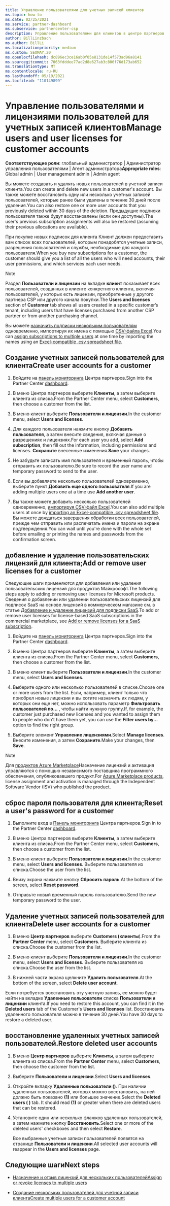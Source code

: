 ```yaml
---
title: Управление пользователями для учетных записей клиентов
ms.topic: how-to
ms.date: 02/25/2021
ms.service: partner-dashboard
ms.subservice: partnercenter-csp
description: Управление пользователями для клиентов в центре партнеров. Создание учетных записей пользователей, Добавление и удаление лицензий пользователей, сброс паролей, а также удаление и восстановление учетных записей пользователей.
author: BillLinzbach
ms.author: BillLi
ms.localizationpriority: medium
ms.custom: SEOMAY.20
ms.openlocfilehash: dc896ec3ce16ab0f05a8131de14f573ad96a8141
ms.sourcegitcommit: 7063fdddee77ad2d8e627ab3c806f76d173ab652
ms.translationtype: MT
ms.contentlocale: ru-RU
ms.lasthandoff: 05/19/2021
ms.locfileid: "110149899"
---
```

# <a name="manage-users-and-user-licenses-for-customer-accounts"></a><span data-ttu-id="8eec4-103">Управление пользователями и лицензиями пользователей для учетных записей клиентов</span><span class="sxs-lookup"><span data-stu-id="8eec4-103">Manage users and user licenses for customer accounts</span></span> 

<span data-ttu-id="8eec4-104">**Соответствующие роли**: глобальный администратор | Администратор управления пользователями | Агент администратора</span><span class="sxs-lookup"><span data-stu-id="8eec4-104">**Appropriate roles**: Global admin | User management admin | Admin agent</span></span>


<span data-ttu-id="8eec4-105">Вы можете создавать и удалять новых пользователей в учетной записи клиента.</span><span class="sxs-lookup"><span data-stu-id="8eec4-105">You can create and delete new users in a customer's account.</span></span> <span data-ttu-id="8eec4-106">Вы также можете восстановить одну или несколько учетных записей пользователей, которые ранее были удалены в течение 30 дней после удаления.</span><span class="sxs-lookup"><span data-stu-id="8eec4-106">You can also restore one or more user accounts that you previously deleted within 30 days of the deletion.</span></span> <span data-ttu-id="8eec4-107">Предыдущие подписки пользователя также будут восстановлены (если они доступны).</span><span class="sxs-lookup"><span data-stu-id="8eec4-107">The user's previous subscription assignments will also be restored (assuming their previous allocations are available).</span></span>

<span data-ttu-id="8eec4-108">При покупке новых подписок для клиента Клиент должен предоставить вам список всех пользователей, которым понадобятся учетные записи, разрешения пользователей и службы, необходимые для каждого пользователя.</span><span class="sxs-lookup"><span data-stu-id="8eec4-108">When you buy new subscriptions for a customer, the customer should give you a list of all the users who will need accounts, their user permissions, and which services each user needs.</span></span>  

>[!NOTE]
><span data-ttu-id="8eec4-109">Раздел **Пользователи и лицензии** на вкладке **клиент** показывает всех пользователей, созданных в клиенте конкретного клиента, включая пользователей, у которых есть лицензии, приобретенные у другого партнера CSP или другого канала покупки.</span><span class="sxs-lookup"><span data-stu-id="8eec4-109">The **Users and licenses** section of **Customer** tab shows all users created in a specific customer’s tenant, including users that have licenses purchased from another CSP partner or from another purchasing channel.</span></span>

<span data-ttu-id="8eec4-110">Вы можете [назначить подписки нескольким пользователям](bulk-license-provisioning-for-multiple-users.md) одновременно, импортируя их имена с помощью [CSV-файла Excel](adding-multiple-users-to-a-customer-account.md).</span><span class="sxs-lookup"><span data-stu-id="8eec4-110">You can [assign subscriptions to multiple users](bulk-license-provisioning-for-multiple-users.md) at one time by importing the names using an [Excel-compatible .csv spreadsheet file](adding-multiple-users-to-a-customer-account.md).</span></span>

<a href="" id="createuseraccounts"></a>

## <a name="create-user-accounts-for-a-customer"></a><span data-ttu-id="8eec4-111">Создание учетных записей пользователей для клиента</span><span class="sxs-lookup"><span data-stu-id="8eec4-111">Create user accounts for a customer</span></span>

1. <span data-ttu-id="8eec4-112">Войдите на [панель мониторинга](https://partner.microsoft.com/dashboard) Центра партнеров.</span><span class="sxs-lookup"><span data-stu-id="8eec4-112">Sign into the Partner Center [dashboard](https://partner.microsoft.com/dashboard).</span></span>

2. <span data-ttu-id="8eec4-113">В меню Центра партнеров выберите **Клиенты**, а затем выберите клиента из списка.</span><span class="sxs-lookup"><span data-stu-id="8eec4-113">From the Partner Center menu, select **Customers**, then choose a customer from the list.</span></span>

3. <span data-ttu-id="8eec4-114">В меню клиент выберите **Пользователи и лицензии**.</span><span class="sxs-lookup"><span data-stu-id="8eec4-114">In the customer menu, select **Users and licenses**.</span></span>

4. <span data-ttu-id="8eec4-115">Для каждого пользователя нажмите кнопку **Добавить пользователя**, а затем внесите сведения, включая данные о разрешениях и лицензиях.</span><span class="sxs-lookup"><span data-stu-id="8eec4-115">For each user you add, select **Add subscription**, then fill out the information, including permissions and licenses.</span></span> <span data-ttu-id="8eec4-116">**Сохраните** внесенные изменения.</span><span class="sxs-lookup"><span data-stu-id="8eec4-116">**Save** your changes.</span></span>

5. <span data-ttu-id="8eec4-117">Не забудьте записать имя пользователя и временный пароль, чтобы отправить их пользователю.</span><span class="sxs-lookup"><span data-stu-id="8eec4-117">Be sure to record the user name and temporary password to send to the user.</span></span>

6. <span data-ttu-id="8eec4-118">Если вы добавляете несколько пользователей одновременно, выберите пункт **Добавить еще одного пользователя**.</span><span class="sxs-lookup"><span data-stu-id="8eec4-118">If you are adding multiple users one at a time use **Add another user**.</span></span>

7. <span data-ttu-id="8eec4-119">Вы также можете добавить несколько пользователей одновременно, [импортируя CSV-файл Excel](adding-multiple-users-to-a-customer-account.md).</span><span class="sxs-lookup"><span data-stu-id="8eec4-119">You can also add multiple users at once by [importing an Excel-compatible .csv spreadsheet file](adding-multiple-users-to-a-customer-account.md).</span></span> <span data-ttu-id="8eec4-120">Вы можете дождаться завершения обработки всех пользователей, прежде чем отправить или распечатать имена и пароли на экране подтверждения.</span><span class="sxs-lookup"><span data-stu-id="8eec4-120">You can wait until you're done with the whole set before emailing or printing the names and passwords from the confirmation screen.</span></span>

<a href="" id="userlicensing"></a>

## <a name="add-or-remove-user-licenses-for-a-customer"></a><span data-ttu-id="8eec4-121">добавление и удаление пользовательских лицензий для клиента;</span><span class="sxs-lookup"><span data-stu-id="8eec4-121">Add or remove user licenses for a customer</span></span>

<span data-ttu-id="8eec4-122">Следующие шаги применяются для добавления или удаления пользовательских лицензий для продуктов Майкрософт.</span><span class="sxs-lookup"><span data-stu-id="8eec4-122">The following steps apply to adding or removing user licenses for Microsoft products.</span></span> <span data-ttu-id="8eec4-123">Сведения о добавлении или удалении пользовательских лицензий для подписок SaaS на основе лицензий в коммерческом магазине см. в статье [Добавление и удаление лицензий для подписки SaaS](csp-commercial-marketplace-manage.md#add-or-remove-licenses-for-a-saas-subscription).</span><span class="sxs-lookup"><span data-stu-id="8eec4-123">To add or remove user licenses for license-based SaaS subscriptions in the commercial marketplace, see [Add or remove licenses for a SaaS subscription](csp-commercial-marketplace-manage.md#add-or-remove-licenses-for-a-saas-subscription).</span></span>

1. <span data-ttu-id="8eec4-124">Войдите на [панель мониторинга](https://partner.microsoft.com/dashboard) Центра партнеров.</span><span class="sxs-lookup"><span data-stu-id="8eec4-124">Sign into the Partner Center [dashboard](https://partner.microsoft.com/dashboard).</span></span>

2. <span data-ttu-id="8eec4-125">В меню Центра партнеров выберите **Клиенты**, а затем выберите клиента из списка.</span><span class="sxs-lookup"><span data-stu-id="8eec4-125">From the Partner Center menu, select **Customers**, then choose a customer from the list.</span></span>

3. <span data-ttu-id="8eec4-126">В меню клиент выберите **Пользователи и лицензии**.</span><span class="sxs-lookup"><span data-stu-id="8eec4-126">In the customer menu, select **Users and licenses**.</span></span>

4. <span data-ttu-id="8eec4-127">Выберите одного или несколько пользователей в списке.</span><span class="sxs-lookup"><span data-stu-id="8eec4-127">Choose one or more users from the list.</span></span> <span data-ttu-id="8eec4-128">Если, например, клиент только что приобрел новые лицензии и вы хотите назначить их людям, у которых они еще нет, можно использовать параметр **Фильтровать пользователей по...** , чтобы найти нужную группу.</span><span class="sxs-lookup"><span data-stu-id="8eec4-128">If, for example, the customer just purchased new licenses and you wanted to assign them to people who don't have them yet, you can use the **Filter users by...** option to find the right group.</span></span>

5. <span data-ttu-id="8eec4-129">Выберите элемент **Управление лицензиями**.</span><span class="sxs-lookup"><span data-stu-id="8eec4-129">Select **Manage licenses**.</span></span> <span data-ttu-id="8eec4-130">Внесите изменения, а затем **Сохраните**.</span><span class="sxs-lookup"><span data-stu-id="8eec4-130">Make your changes, then **Save**.</span></span>

> [!NOTE]
> <span data-ttu-id="8eec4-131">Для [продуктов Azure Marketplace](csp-commercial-marketplace-manage.md#assign-licenses-and-activate-a-subscription-on-behalf-of-a-customer)Назначение лицензий и активация управляются с помощью независимого поставщика программного обеспечения, опубликовавшего продукт.</span><span class="sxs-lookup"><span data-stu-id="8eec4-131">For [Azure Marketplace products](csp-commercial-marketplace-manage.md#assign-licenses-and-activate-a-subscription-on-behalf-of-a-customer), license assignment and activation is managed through the Independent Software Vendor (ISV) who published the product.</span></span>

<a href="" id="resetpassword"></a>

## <a name="reset-a-users-password-for-a-customer"></a><span data-ttu-id="8eec4-132">сброс пароля пользователя для клиента;</span><span class="sxs-lookup"><span data-stu-id="8eec4-132">Reset a user's password for a customer</span></span>

1. <span data-ttu-id="8eec4-133">Выполните вход в [Панель мониторинга](https://partner.microsoft.com/dashboard) Центра партнеров.</span><span class="sxs-lookup"><span data-stu-id="8eec4-133">Sign in to the Partner Center [dashboard](https://partner.microsoft.com/dashboard).</span></span>

2. <span data-ttu-id="8eec4-134">В меню Центра партнеров выберите **Клиенты**, а затем выберите клиента из списка.</span><span class="sxs-lookup"><span data-stu-id="8eec4-134">From the Partner Center menu, select **Customers**, then choose a customer from the list.</span></span>

3. <span data-ttu-id="8eec4-135">В меню клиент выберите **Пользователи и лицензии**.</span><span class="sxs-lookup"><span data-stu-id="8eec4-135">In the customer menu, select **Users and licenses**.</span></span> <span data-ttu-id="8eec4-136">Выберите пользователя из списка.</span><span class="sxs-lookup"><span data-stu-id="8eec4-136">Choose the user from the list.</span></span>

4. <span data-ttu-id="8eec4-137">Внизу экрана нажмите кнопку **Сбросить пароль**.</span><span class="sxs-lookup"><span data-stu-id="8eec4-137">At the bottom of the screen, select **Reset password**.</span></span> 

5. <span data-ttu-id="8eec4-138">Отправьте новый временный пароль пользователю.</span><span class="sxs-lookup"><span data-stu-id="8eec4-138">Send the new temporary password to the user.</span></span>

<a href="" id="deleteuseraccounts"></a>

## <a name="delete-user-accounts-for-a-customer"></a><span data-ttu-id="8eec4-139">Удаление учетных записей пользователей для клиента</span><span class="sxs-lookup"><span data-stu-id="8eec4-139">Delete user accounts for a customer</span></span>

1. <span data-ttu-id="8eec4-140">В меню **Центр партнеров** выберите **Customers (клиенты**).</span><span class="sxs-lookup"><span data-stu-id="8eec4-140">From the **Partner Center** menu, select **Customers**.</span></span> <span data-ttu-id="8eec4-141">Выберите клиента из списка.</span><span class="sxs-lookup"><span data-stu-id="8eec4-141">Choose the customer from the list.</span></span>

2. <span data-ttu-id="8eec4-142">В меню клиент выберите **Пользователи и лицензии**.</span><span class="sxs-lookup"><span data-stu-id="8eec4-142">In the customer menu, select **Users and licenses**.</span></span> <span data-ttu-id="8eec4-143">Выберите пользователя из списка.</span><span class="sxs-lookup"><span data-stu-id="8eec4-143">Choose the user from the list.</span></span>

3. <span data-ttu-id="8eec4-144">В нижней части экрана щелкните **Удалить пользователя**.</span><span class="sxs-lookup"><span data-stu-id="8eec4-144">At the bottom of the screen, select **Delete user account**.</span></span>

<span data-ttu-id="8eec4-145">Если потребуется восстановить эту учетную запись, ее можно будет найти на вкладке **Удаленные пользователи** списка **Пользователи и лицензии** клиента.</span><span class="sxs-lookup"><span data-stu-id="8eec4-145">If you need to restore this account, you can find it in the **Deleted users** tab of the Customer's **Users and licenses** list.</span></span> <span data-ttu-id="8eec4-146">Восстановить удаленного пользователя можно в течение 30 дней.</span><span class="sxs-lookup"><span data-stu-id="8eec4-146">You have 30 days to restore a deleted user.</span></span>

<a href="" id="restoreuseraccounts"></a>

## <a name="restore-deleted-user-accounts"></a><span data-ttu-id="8eec4-147">восстановление удаленных учетных записей пользователей.</span><span class="sxs-lookup"><span data-stu-id="8eec4-147">Restore deleted user accounts</span></span>

1. <span data-ttu-id="8eec4-148">В меню **Центр партнеров** выберите **Клиенты**, а затем выберите клиента из списка.</span><span class="sxs-lookup"><span data-stu-id="8eec4-148">From the **Partner Center** menu, select **Customers**, then choose the customer from the list.</span></span>

2. <span data-ttu-id="8eec4-149">Выберите **Пользователи и лицензии**.</span><span class="sxs-lookup"><span data-stu-id="8eec4-149">Select **Users and licenses**.</span></span>

3. <span data-ttu-id="8eec4-150">Откройте вкладку **Удаленные пользователи ()**. При наличии удаленных пользователей, которых можно восстановить, на ней должно быть показано **(1)** или большее значение.</span><span class="sxs-lookup"><span data-stu-id="8eec4-150">Select the **Deleted users ( )** tab. It should read **(1)** or greater when there are deleted users that can be restored.</span></span>

4. <span data-ttu-id="8eec4-151">Установите один или несколько флажков удаленных пользователей, а затем нажмите кнопку **Восстановить**.</span><span class="sxs-lookup"><span data-stu-id="8eec4-151">Select one or more of the deleted users' checkboxes and then select **Restore**.</span></span>

    <span data-ttu-id="8eec4-152">Все выбранные учетные записи пользователей появятся на странице **Пользователи и лицензии**.</span><span class="sxs-lookup"><span data-stu-id="8eec4-152">All selected user accounts will reappear in the **Users and licenses** page.</span></span>

## <a name="next-steps"></a><span data-ttu-id="8eec4-153">Следующие шаги</span><span class="sxs-lookup"><span data-stu-id="8eec4-153">Next steps</span></span>

- [<span data-ttu-id="8eec4-154">Назначение и отзыв лицензий для нескольких пользователей</span><span class="sxs-lookup"><span data-stu-id="8eec4-154">Assign or revoke licenses to multiple users</span></span>](bulk-license-provisioning-for-multiple-users.md)

- [<span data-ttu-id="8eec4-155">Создание нескольких пользователей для учетной записи клиента</span><span class="sxs-lookup"><span data-stu-id="8eec4-155">Create multiple users for a customer account</span></span>](adding-multiple-users-to-a-customer-account.md)